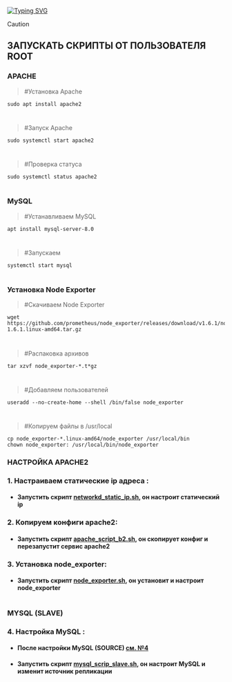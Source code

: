  <!---Пример кода-->
[![Typing SVG](https://readme-typing-svg.herokuapp.com?color=%2336BCF7&lines=Computer+science+student)](https://git.io/typing-svg)

> [!CAUTION] 
> ## ЗАПУСКАТЬ СКРИПТЫ ОТ ПОЛЬЗОВАТЕЛЯ ROOT

### APACHE

   > #Установка Apache
    
    sudo apt install apache2
#
   > #Запуск Apache
   
    sudo systemctl start apache2
#
   > #Проверка статуса

    sudo systemctl status apache2
#

### MySQL

   > #Устанавливаем MySQL

    apt install mysql-server-8.0
#
   > #Запускаем
    
    systemctl start mysql
#

 ### Установка Node Exporter

   > #Скачиваем Node Exporter

    wget https://github.com/prometheus/node_exporter/releases/download/v1.6.1/node_exporter-1.6.1.linux-amd64.tar.gz
#
   > #Распаковка архивов
 
    tar xzvf node_exporter-*.t*gz
#
   > #Добавляем пользователей

    useradd --no-create-home --shell /bin/false node_exporter
#
   > #Копируем файлы в /usr/local

    cp node_exporter-*.linux-amd64/node_exporter /usr/local/bin
    chown node_exporter: /usr/local/bin/node_exporter
    
### НАСТРОЙКА APACHE2

### 1. Настраиваем статические ip адреса :
   
* #### Запустить скрипт [networkd_static_ip.sh](https://github.com/rashenko/backend2-git/blob/main/networkd_static_ip.sh), он настроит статический ip

### 2. Копируем конфиги apache2:
   
* #### Запустить скрипт [apache_script_b2.sh](https://github.com/rashenko/backend2-git/blob/main/apache_script_b2.sh), он скопирует конфиг и перезапустит сервис apache2

### 3. Установка node_exporter:
   
* #### Запустить скрипт [node_exporter.sh](https://github.com/rashenko/backend2-git/blob/main/node_exporter.sh), он установит и настроит node_exporter
#

### MYSQL (SLAVE)

### 4. Настройка MySQL :

* #### После настройки MySQL (SOURCE) [см. №4](https://github.com/rashenko/backend1-git/blob/main/README.md)
  
* #### Запустить скрипт [mysql_scrip_slave.sh](https://github.com/rashenko/backend2-git/blob/main/mysql_scrip_slave.sh), он настроит MySQL и изменит источник репликации
